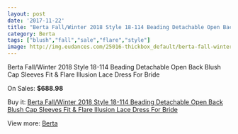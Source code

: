 ```yaml
---
layout: post
date: '2017-11-22'
title: "Berta Fall/Winter 2018 Style 18-114 Beading Detachable Open Back Blush Cap Sleeves Fit & Flare Illusion Lace Dress For Bride"
category: Berta
tags: ["blush","fall","sale","flare","style"]
image: http://img.eudances.com/25016-thickbox_default/berta-fall-winter-2018-style-18-114-beading-detachable-open-back-blush-cap-sleeves-fit-flare-illusion-lace-dress-for-bride.jpg
---
```

Berta Fall/Winter 2018 Style 18-114 Beading Detachable Open Back Blush Cap Sleeves Fit & Flare Illusion Lace Dress For Bride

On Sales: **$688.98**
<a href="https://www.eudances.com/en/berta/8290-berta-fall-winter-2018-style-18-114-beading-detachable-open-back-blush-cap-sleeves-fit-flare-illusion-lace-dress-for-bride.html"><amp-img layout="responsive" width="600" height="600" src="//img.eudances.com/25016-thickbox_default/berta-fall-winter-2018-style-18-114-beading-detachable-open-back-blush-cap-sleeves-fit-flare-illusion-lace-dress-for-bride.jpg" alt="Berta Fall/Winter 2018 Style 18-114 Beading Detachable Open Back Blush Cap Sleeves Fit & Flare Illusion Lace Dress For Bride 0" /></a>
<a href="https://www.eudances.com/en/berta/8290-berta-fall-winter-2018-style-18-114-beading-detachable-open-back-blush-cap-sleeves-fit-flare-illusion-lace-dress-for-bride.html"><amp-img layout="responsive" width="600" height="600" src="//img.eudances.com/25021-thickbox_default/berta-fall-winter-2018-style-18-114-beading-detachable-open-back-blush-cap-sleeves-fit-flare-illusion-lace-dress-for-bride.jpg" alt="Berta Fall/Winter 2018 Style 18-114 Beading Detachable Open Back Blush Cap Sleeves Fit & Flare Illusion Lace Dress For Bride 1" /></a>
<a href="https://www.eudances.com/en/berta/8290-berta-fall-winter-2018-style-18-114-beading-detachable-open-back-blush-cap-sleeves-fit-flare-illusion-lace-dress-for-bride.html"><amp-img layout="responsive" width="600" height="600" src="//img.eudances.com/25020-thickbox_default/berta-fall-winter-2018-style-18-114-beading-detachable-open-back-blush-cap-sleeves-fit-flare-illusion-lace-dress-for-bride.jpg" alt="Berta Fall/Winter 2018 Style 18-114 Beading Detachable Open Back Blush Cap Sleeves Fit & Flare Illusion Lace Dress For Bride 2" /></a>
<a href="https://www.eudances.com/en/berta/8290-berta-fall-winter-2018-style-18-114-beading-detachable-open-back-blush-cap-sleeves-fit-flare-illusion-lace-dress-for-bride.html"><amp-img layout="responsive" width="600" height="600" src="//img.eudances.com/25019-thickbox_default/berta-fall-winter-2018-style-18-114-beading-detachable-open-back-blush-cap-sleeves-fit-flare-illusion-lace-dress-for-bride.jpg" alt="Berta Fall/Winter 2018 Style 18-114 Beading Detachable Open Back Blush Cap Sleeves Fit & Flare Illusion Lace Dress For Bride 3" /></a>
<a href="https://www.eudances.com/en/berta/8290-berta-fall-winter-2018-style-18-114-beading-detachable-open-back-blush-cap-sleeves-fit-flare-illusion-lace-dress-for-bride.html"><amp-img layout="responsive" width="600" height="600" src="//img.eudances.com/25018-thickbox_default/berta-fall-winter-2018-style-18-114-beading-detachable-open-back-blush-cap-sleeves-fit-flare-illusion-lace-dress-for-bride.jpg" alt="Berta Fall/Winter 2018 Style 18-114 Beading Detachable Open Back Blush Cap Sleeves Fit & Flare Illusion Lace Dress For Bride 4" /></a>
<a href="https://www.eudances.com/en/berta/8290-berta-fall-winter-2018-style-18-114-beading-detachable-open-back-blush-cap-sleeves-fit-flare-illusion-lace-dress-for-bride.html"><amp-img layout="responsive" width="600" height="600" src="//img.eudances.com/25017-thickbox_default/berta-fall-winter-2018-style-18-114-beading-detachable-open-back-blush-cap-sleeves-fit-flare-illusion-lace-dress-for-bride.jpg" alt="Berta Fall/Winter 2018 Style 18-114 Beading Detachable Open Back Blush Cap Sleeves Fit & Flare Illusion Lace Dress For Bride 5" /></a>

Buy it: [Berta Fall/Winter 2018 Style 18-114 Beading Detachable Open Back Blush Cap Sleeves Fit & Flare Illusion Lace Dress For Bride](https://www.eudances.com/en/berta/8290-berta-fall-winter-2018-style-18-114-beading-detachable-open-back-blush-cap-sleeves-fit-flare-illusion-lace-dress-for-bride.html "Berta Fall/Winter 2018 Style 18-114 Beading Detachable Open Back Blush Cap Sleeves Fit & Flare Illusion Lace Dress For Bride")

View more: [Berta](https://www.eudances.com/en/110-berta "Berta")
